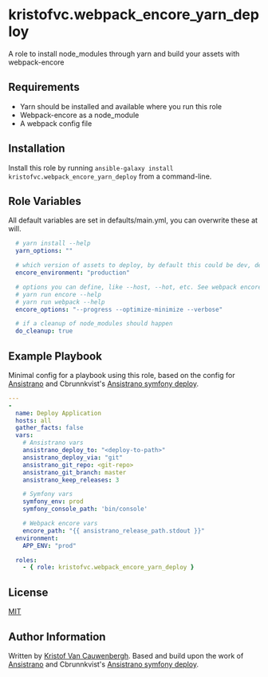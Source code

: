 # kristofvc.webpack_encore_yarn_deploy

A role to install node_modules through yarn and build your assets with webpack-encore

## Requirements

- Yarn should be installed and available where you run this role
- Webpack-encore as a node_module
- A webpack config file

## Installation

Install this role by running `ansible-galaxy install kristofvc.webpack_encore_yarn_deploy` from a command-line.

## Role Variables

All default variables are set in defaults/main.yml, you can overwrite these at will.

```yml
  # yarn install --help
  yarn_options: ""

  # which version of assets to deploy, by default this could be dev, dev-server or production
  encore_environment: "production"

  # options you can define, like --host, --hot, etc. See webpack encore and webpack documentation
  # yarn run encore --help
  # yarn run webpack --help
  encore_options: "--progress --optimize-minimize --verbose"

  # if a cleanup of node_modules should happen
  do_cleanup: true
```

## Example Playbook

Minimal config for a playbook using this role, based on the config for [Ansistrano](https://github.com/ansistrano/deploy) and Cbrunnkvist's [Ansistrano symfony deploy](https://github.com/cbrunnkvist/ansistrano-symfony-deploy).

```yml
---
-
  name: Deploy Application
  hosts: all
  gather_facts: false
  vars:
    # Ansistrano vars
    ansistrano_deploy_to: "<deploy-to-path>"
    ansistrano_deploy_via: "git"
    ansistrano_git_repo: <git-repo>
    ansistrano_git_branch: master
    ansistrano_keep_releases: 3

    # Symfony vars
    symfony_env: prod
    symfony_console_path: 'bin/console'

    # Webpack encore vars
    encore_path: "{{ ansistrano_release_path.stdout }}"
  environment:
    APP_ENV: "prod"

  roles:
    - { role: kristofvc.webpack_encore_yarn_deploy }
```

License
-------

[MIT](https://en.wikipedia.org/wiki/MIT_License)

Author Information
------------------

Written by [Kristof Van Cauwenbergh](https://github.com/kristofvc). Based and build upon the work of [Ansistrano](https://github.com/ansistrano/deploy) and Cbrunnkvist's [Ansistrano symfony deploy](https://github.com/cbrunnkvist/ansistrano-symfony-deploy).

